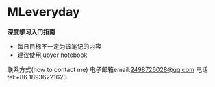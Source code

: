 # MLeveryday

**深度学习入门指南**

*  每日目标不一定为该笔记的内容
*  建议使用jupyer notebook


联系方式(how to contact me)
电子邮箱email:2498726028@qq.com
电话tel:+86 18936221623

